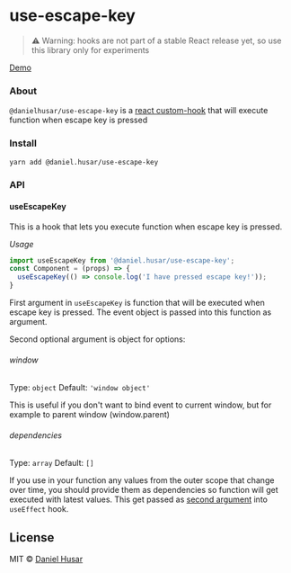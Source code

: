 # use-escape-key

> ⚠️ Warning: hooks are not part of a stable React release yet, so use this library only for experiments

[Demo](https://codesandbox.io/s/3v0kkjx315)

### About

`@danielhusar/use-escape-key` is a [react custom-hook](https://reactjs.org/docs/hooks-custom.html) that will execute function when escape key is pressed

### Install

```bash
yarn add @daniel.husar/use-escape-key
```

### API

#### useEscapeKey

This is a hook that lets you execute function when escape key is pressed.

_Usage_

```jsx
import useEscapeKey from '@daniel.husar/use-escape-key';
const Component = (props) => {
  useEscapeKey(() => console.log('I have pressed escape key!'));
}
```

First argument in `useEscapeKey` is function that will be executed when escape key is pressed. The event object is passed into this function as argument.

Second optional argument is object for options:

###### window

Type: `object`
Default: `'window object'`

This is useful if you don't want to bind event to current window, but for example to parent window (window.parent)

###### dependencies

Type: `array`
Default: `[]`

If you use in your function any values from the outer scope that change over time, you should provide them as dependencies so function will get executed with latest values. This get passed as [second argument](https://reactjs.org/docs/hooks-effect.html#tip-optimizing-performance-by-skipping-effects) into `useEffect` hook.

## License

MIT © [Daniel Husar](https://github.com/danielhusar)

